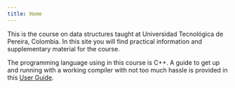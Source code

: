 ```yaml
---
title: Home
---
```


This is the course on data structures taught at Universidad Tecnológica de
Pereira, Colombia. In this site you will find practical information and
supplementary material for the course.

The programming language using in this course is C++. A guide to get up and
running with a working compiler with not too much hassle is provided in this
[User Guide](docs/guide.md).


